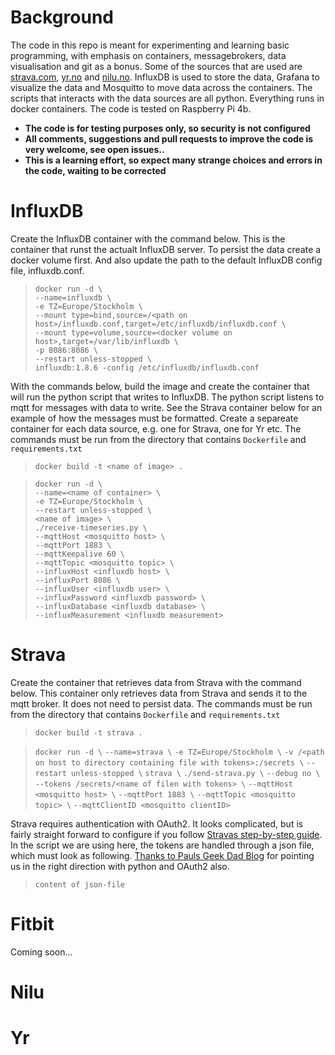 # Background
The code in this repo is meant for experimenting and learning basic programming, with emphasis on containers, messagebrokers, data visualisation and git as a bonus. Some of the sources that are used are [strava.com](https://www.strava.com), [yr.no](https://www.yr.no) and [nilu.no](https://www.nilu.no). InfluxDB is used to store the data, Grafana to visualize the data and Mosquitto to move data across the containers. The scripts that interacts with the data sources are all python. Everything runs in docker containers. The code is tested on Raspberry Pi 4b.

- **The code is for testing purposes only, so security is not configured**
- **All comments, suggestions and pull requests to improve the code is very welcome, see open issues..**
- **This is a learning effort, so expect many strange choices and errors in the code, waiting to be corrected**

# InfluxDB
Create the InfluxDB container with the command below. This is the container that runst the actualt InfluxDB server. To persist the data create a docker volume first. And also update the path to the default InfluxDB config file, influxdb.conf.
> `docker run -d \`  
`--name=influxdb \`  
`-e TZ=Europe/Stockholm \`  
`--mount type=bind,source=/<path on host>/influxdb.conf,target=/etc/influxdb/influxdb.conf \`  
`--mount type=volume,source=<docker volume on host>,target=/var/lib/influxdb \`  
`-p 8086:8086 \`  
`--restart unless-stopped \`  
`influxdb:1.8.6 -config /etc/influxdb/influxdb.conf`

With the commands below, build the image and create the container that will run the python script that writes to InfluxDB. The python script listens to mqtt for messages with data to write. See the Strava container below for an example of how the messages must be formatted. Create a separeate container for each data source, e.g. one for Strava, one for Yr etc. The commands must be run from the directory that contains `Dockerfile` and `requirements.txt` 
> `docker build -t <name of image> .`

> `docker run -d \`  
`--name=<name of container> \`  
`-e TZ=Europe/Stockholm \`  
`--restart unless-stopped \`  
`<name of image> \`  
`./receive-timeseries.py \`  
`--mqttHost <mosquitto host> \`  
`--mqttPort 1883 \`  
`--mqttKeepalive 60 \`  
`--mqttTopic <mosquitto topic> \`  
`--influxHost <influxdb host> \`  
`--influxPort 8086 \`  
`--influxUser <influxdb user> \`  
`--influxPassword <influxdb password> \`  
`--influxDatabase <influxdb database> \`  
`--influxMeasurement <influxdb measurement>`
# Strava
Create the container that retrieves data from Strava with the command below. This container only retrieves data from Strava and sends it to the mqtt broker. It does not need to persist data. The commands must be run from the directory that contains `Dockerfile` and `requirements.txt`
> `docker build -t strava .`

> `docker run -d \`
`--name=strava \`
`-e TZ=Europe/Stockholm \`
`-v /<path on host to directory containing file with tokens>:/secrets \`
`--restart unless-stopped \`
`strava \`
`./send-strava.py \`
`--debug no \`
`--tokens /secrets/<name of filen with tokens> \`
`--mqttHost <mosquitto host> \`
`--mqttPort 1883 \`
`--mqttTopic <mosquitto topic> \`
`--mqttClientID <mosquitto clientID>`

Strava requires authentication with OAuth2. It looks complicated, but is fairly straight forward to configure if you follow [Stravas step-by-step guide](https://developers.strava.com/docs/getting-started/#oauth). In the script we are using here, the tokens are handled through a json file, which must look as following. [Thanks to Pauls Geek Dad Blog](https://pdwhomeautomation.blogspot.com/2016/01/fitbit-api-access-using-oauth20-and.html) for pointing us in the right direction with python and OAuth2 also.
>`content of json-file`


# Fitbit
Coming soon...

# Nilu

# Yr
